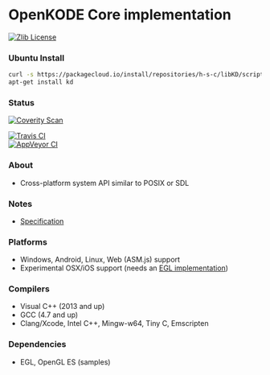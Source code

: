 # OpenKODE Core implementation
[![Zlib License](https://img.shields.io/:license-zlib-blue.svg)](https://opensource.org/licenses/Zlib)  

### Ubuntu Install
```bash
curl -s https://packagecloud.io/install/repositories/h-s-c/libKD/script.deb.sh | sudo bash
apt-get install kd
```

### Status
[![Coverity Scan](https://img.shields.io/coverity/scan/3798.svg?label=CoverityScan)](https://scan.coverity.com/projects/h-s-c-libkd)  
  
[![Travis CI](https://img.shields.io/travis/h-s-c/libKD.svg?label=TravisCI)](https://travis-ci.org/h-s-c/libKD)  
[![AppVeyor CI](https://img.shields.io/appveyor/ci/h-s-c/libKD.svg?label=AppVeyorCI)](https://ci.appveyor.com/project/h-s-c/libKD)  

### About
-   Cross-platform system API similar to POSIX or SDL

### Notes
-   [Specification](https://www.khronos.org/registry/kode/)

### Platforms
-   Windows, Android, Linux, Web (ASM.js) support
-   Experimental OSX/iOS support (needs an [EGL implementation](https://github.com/davidandreoletti/libegl/))

### Compilers
-   Visual C++ (2013 and up)
-   GCC (4.7 and up)
-   Clang/Xcode, Intel C++, Mingw-w64, Tiny C, Emscripten

### Dependencies
-   EGL, OpenGL ES (samples)